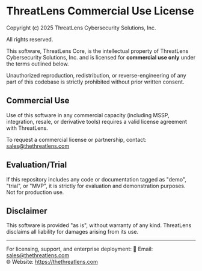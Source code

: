 # ThreatLens Commercial Use License

Copyright (c) 2025 ThreatLens Cybersecurity Solutions, Inc.

All rights reserved.

This software, ThreatLens Core, is the intellectual property of ThreatLens Cybersecurity Solutions, Inc. and is licensed for **commercial use only** under the terms outlined below.

Unauthorized reproduction, redistribution, or reverse-engineering of any part of this codebase is strictly prohibited without prior written consent.

## Commercial Use
Use of this software in any commercial capacity (including MSSP, integration, resale, or derivative tools) requires a valid license agreement with ThreatLens.

To request a commercial license or partnership, contact: [sales@thethreatlens.com](mailto:sales@thethreatlens.com)

## Evaluation/Trial
If this repository includes any code or documentation tagged as "demo", "trial", or "MVP", it is strictly for evaluation and demonstration purposes. Not for production use.

## Disclaimer
This software is provided "as is", without warranty of any kind. ThreatLens disclaims all liability for damages arising from its use.

---
For licensing, support, and enterprise deployment:
📧 Email: sales@thethreatlens.com  
🌐 Website: https://thethreatlens.com